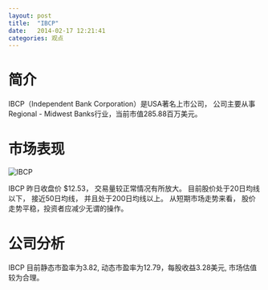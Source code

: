 ```yaml
---
layout: post
title:  "IBCP"
date:   2014-02-17 12:21:41
categories: 观点
---
```


# 简介
IBCP（Independent Bank Corporation）是USA著名上市公司，
公司主要从事Regional - Midwest Banks行业，当前市值285.88百万美元。

# 市场表现

![IBCP](http://finviz.com/chart.ashx?t=IBCP&ty=c&ta=1&p=d&s=l)

IBCP 昨日收盘价 $12.53，
交易量较正常情况有所放大。
目前股价处于20日均线以下，
接近50日均线，
并且处于200日均线以上。
从短期市场走势来看，
股价走势平稳，投资者应减少无谓的操作。

# 公司分析
IBCP 目前静态市盈率为3.82, 动态市盈率为12.79，每股收益3.28美元,
市场估值较为合理。
